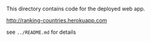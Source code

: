 This directory contains code for the deployed web app.

http://ranking-countries.herokuapp.com

see `../README.md` for details

